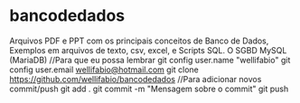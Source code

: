 # bancodedados
Arquivos PDF e PPT com os principais conceitos de Banco de Dados, Exemplos em arquivos de texto, csv, excel, e Scripts SQL.
O SGBD MySQL (MariaDB)
//Para que eu possa lembrar
git config user.name "wellifabio"
git config user.email wellifabio@hotmail.com
git clone https://github.com/wellifabio/bancodedados
//Para adicionar novos commit/push
git add .
git commit -m "Mensagem sobre o commit"
git push
